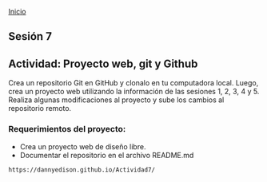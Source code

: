 <!-- No borrar o modificar -->
[Inicio](./index.md)

## Sesión 7 


<!-- Su documentación aquí -->

## Actividad: Proyecto web, git y Github

Crea un repositorio Git en GitHub y clonalo en tu computadora local. Luego, crea un proyecto web utilizando la información de las sesiones 1, 2, 3, 4 y 5. Realiza algunas modificaciones al proyecto y sube los cambios al repositorio remoto.

### Requerimientos del proyecto:

* Crea un proyecto web de diseño libre.
* Documentar el repositorio en el archivo README.md

``` bash
https://dannyedison.github.io/Actividad7/
```






